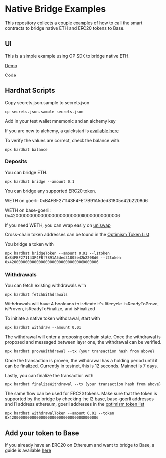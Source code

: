 # Native Bridge Examples

This repository collects a couple examples of how to call the smart contracts to bridge native ETH and ERC20 tokens to Base.

## UI

This is a simple example using OP SDK to bridge native ETH.

[Demo](https://op-stack-bridge-example.vercel.app/)

[Code](https://github.com/wilsoncusack/op-stack-bridge-example)

## Hardhat Scripts

Copy secrets.json.sample to secrets.json

```
cp secrets.json.sample secrets.json
```

Add in your test wallet mnemonic and an alchemy key

If you are new to alchemy, a quickstart is [available here](https://docs.alchemy.com/docs/alchemy-quickstart-guide)

To verify the values are correct, check the balance with.

```
npx hardhat balance
```

### Deposits

You can bridge ETH.

```
npx hardhat bridge --amount 0.1
```

You can bridge any supported ERC20 token.

WETH on goerli: 0xB4FBF271143F4FBf7B91A5ded31805e42b2208d6

WETH on base-goerli: 0x4200000000000000000000000000000000000006

If you need WETH, you can wrap easily on [uniswap](https://app.uniswap.org/#/swap?chain=goerli)

Cross-chain token addresses can be found in the [Optimism Token List](https://github.com/ethereum-optimism/ethereum-optimism.github.io)

You bridge a token with

```
npx hardhat bridgeToken --amount 0.01 --l1token 0xB4FBF271143F4FBf7B91A5ded31805e42b2208d6 --l2token 0x4200000000000000000000000000000000000006
```

### Withdrawals

You can fetch existing withdrawals with

```
npx hardhat fetchWithdrawals
```

Withdrawals will have 4 booleans to indicate it's lifecycle.
isReadyToProve, isProven, isReadyToFinalize, and isFinalized

To initiate a native token withdrawal, start with

```
npx hardhat withdraw --amount 0.01
```

The withdrawal will enter a proposing onchain state. Once the withdrawal is proposed and messaged between layer one, the withdrawal can be verified.

```
npx hardhat proveWithdrawal --tx {your transaction hash from above}
```

Once the transaction is proven, the withdrawal has a holding period until it can be finalized. Currently in testnet, this is 12 seconds. Mainnet is 7 days.

Lastly, you can finalize the transaction with

```
npx hardhat finalizeWithdrawal --tx {your transaction hash from above}
```

The same flow can be used for ERC20 tokens. Make sure that the token is supported by the bridge by checking the l2 base, base-goerli addresses and l1 address ethereum, goerli addresses in the [optimism token list](https://github.com/ethereum-optimism/ethereum-optimism.github.io)

```
npx hardhat withdrawalToken --amount 0.01 --token 0x4200000000000000000000000000000000000006
```

## Add your token to Base

If you already have an ERC20 on Ethereum and want to bridge to Base, a guide is available [here](https://docs.base.org/tokens/list)
